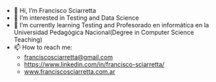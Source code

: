 - 👋 Hi, I’m Francisco Sciarretta
- 👀 I’m interested in Testing and Data Science
- 🌱 I’m currently learning Testing and Profesorado en informática en la Universidad Pedagógica Nacional(Degree in Computer Science Teaching)
- 📫 How to reach me:
  - franciscosciarretta@gmail.com <br>
  - https://www.linkedin.com/in/francisco-sciarretta/ <br>
  - www.franciscosciarretta.com.ar

<!---
 ✨ repository 
--->
